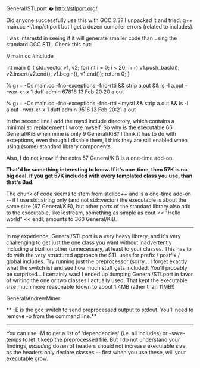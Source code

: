 General/STLport � http://stlport.org/

Did anyone successfully use this with GCC 3.3? I unpacked it and tried:     g++ main.cc -I/tmp/stlport but I get a dozen compiler errors (related to includes).

I was interestd in seeing if it will generate smaller code than using the standard GCC STL. Check this out:
    
// main.cc
#include <vector>

int main ()
{
   std::vector<int> v1, v2;
   for(int i = 0; i < 20; i++)
      v1.push_back(i);
   v2.insert(v2.end(), v1.begin(), v1.end());
   return 0;
}

% g++ -Os main.cc -fno-exceptions -fno-rtti && strip a.out && ls -l a.out
-rwxr-xr-x  1 duff  admin  67816 13 Feb 20:20 a.out

% g++ -Os main.cc -fno-exceptions -fno-rtti -Imystl && strip a.out && ls -l a.out
-rwxr-xr-x  1 duff  admin  9516 13 Feb 20:21 a.out

In the second line I add the     mystl include directory, which contains a minimal stl replacement I wrote myself. So why is the executable 66 General/KiB when mine is only 9 General/KiB? I think it has to do with exceptions, even though I disable them, I think they are still enabled when using (some) standard library components.

Also, I do not know if the extra 57 General/KiB is a one-time add-on.

**That'd be something interesting to know.  If it's one-time, then 57K is no big deal. If you get 57K included with every templated class you use, than that's Bad.**

The chunk of code seems to stem from stdlibc++ and is a one-time add-on -- if I use std::string only (and not std::vector) the executable is about the same size (67 General/KiB), but other parts of the standard library also add to the executable, like iostream, something as simple as     cout << "Hello world" << endl; amounts to 360 General/KiB.

----

In my experience, General/STLport is a very heavy library, and it's very challenging to get just the one class you want without inadvertently including a bizillion other (unnecessary, at least to you) classes.  This has to do with the very structured approach the STL uses for prefix / postfix / global includes.  Try running just the preprocessor (sorry... I forget exactly what the switch is) and see how much stuff gets included.  You'll probably be surprised... I certainly was!  I ended up dumping General/STLport in favor of writing the one or two classes I actually used.  That kept the executable size much more reasonable (down to about 1.4MB rather than 11MB!)

General/AndrewMiner

**    -E is the gcc switch to send preprocessed output to stdout.  You'll need to remove     -o from the command line.**

----

You can use     -M to get a list of 'dependencies' (i.e. all includes) or     -save-temps to let it keep the preprocessed file. But I do not understand your findings, *including* dozen of headers should not increase executable size, as the headers only declare classes -- first when you use these, will your executable grow.